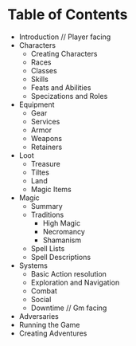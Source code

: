 # Table of Contents
- Introduction
// Player facing
- Characters
    - Creating Characters
    - Races
    - Classes
    - Skills
    - Feats and Abilities
    - Specizations and Roles
- Equipment
    - Gear
    - Services
    - Armor
    - Weapons
    - Retainers
- Loot
    - Treasure
    - Tiltes
    - Land
    - Magic Items
- Magic
    - Summary
    - Traditions
        - High Magic
        - Necromancy
        - Shamanism
    - Spell Lists
    - Spell Descriptions
- Systems
    - Basic Action resolution
    - Exploration and Navigation
    - Combat
    - Social
    - Downtime
// Gm facing
- Adversaries
- Running the Game
- Creating Adventures